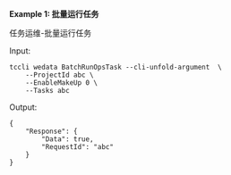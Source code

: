 **Example 1: 批量运行任务**

任务运维-批量运行任务

Input: 

```
tccli wedata BatchRunOpsTask --cli-unfold-argument  \
    --ProjectId abc \
    --EnableMakeUp 0 \
    --Tasks abc
```

Output: 
```
{
    "Response": {
        "Data": true,
        "RequestId": "abc"
    }
}
```

